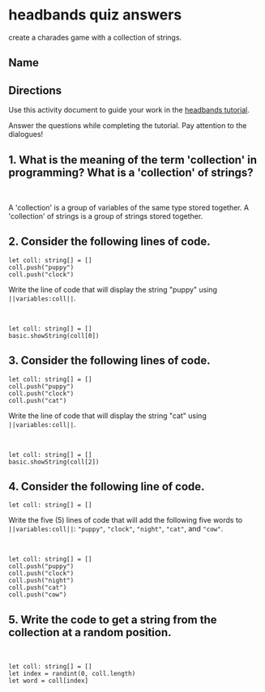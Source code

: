 # headbands quiz answers

create a charades game with a collection of strings.

## Name

## Directions

Use this activity document to guide your work in the [headbands tutorial](/lessons/headbands/activity).

Answer the questions while completing the tutorial. Pay attention to the dialogues!

## 1. What is the meaning of the term 'collection' in programming? What is a 'collection' of strings?

<br/>

A 'collection' is a group of variables of the same type stored together. A 'collection' of strings is a group of strings stored together.

## 2. Consider the following lines of code.

```blocks
let coll: string[] = []
coll.push("puppy")
coll.push("clock")
```

Write the line of code that will display the string "puppy" using ``||variables:coll||``.

<br/>

```blocks
let coll: string[] = []
basic.showString(coll[0])
```

## 3. Consider the following lines of code.

```blocks
let coll: string[] = []
coll.push("puppy")
coll.push("clock")
coll.push("cat")
```

Write the line of code that will display the string "cat" using ``||variables:coll||``.

<br/>

```blocks
let coll: string[] = []
basic.showString(coll[2])
```

## 4. Consider the following line of code.

```blocks
let coll: string[] = []
```

Write the five (5) lines of code that will add the following five words to ``||variables:coll||``: `"puppy"`, `"clock"`, `"night"`, `"cat"`, and `"cow"`.

<br/>

```blocks
let coll: string[] = []
coll.push("puppy")
coll.push("clock")
coll.push("night")
coll.push("cat")
coll.push("cow")
```

## 5. Write the code to get a string from the collection at a random position.

<br/>

```blocks
let coll: string[] = []
let index = randint(0, coll.length)
let word = coll[index]
```
